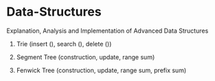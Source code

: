 # Data-Structures
Explanation, Analysis and Implementation of Advanced Data Structures

1. Trie (insert (), search (), delete ())

2. Segment Tree (construction, update, range sum)

3. Fenwick Tree (construction, update, range sum, prefix sum)
